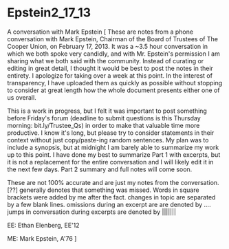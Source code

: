 Epstein2_17_13
==============

A conversation with Mark Epstein
[
These are notes from a phone conversation with Mark Epstein, Chairman of the Board of Trustees of The Cooper Union, on February 17, 2013. It was a ~3.5 hour conversation in which we both spoke very candidly, and with Mr. Epstein's permission I am sharing what we both said with the community. Instead of curating or editing in great detail, I thought it would be best to post the notes in their entirety. I apologize for taking over a week at this point. In the interest of transparency, I have uploaded them as quickly as possible without stopping to consider at great length how the whole document presents either one of us overall. 

This is a work in progress, but I felt it was important to post something before Friday's forum (deadline to submit questions is this Thursday morning: bit.ly/Trustee_Qs) in order to make that valuable time more productive. I know it's long, but please try to consider statements in their context without just copy/paste-ing random sentences. My plan was to include a synopsis, but at midnight I am barely able to summarize my work up to this point. I have done my best to summarize Part 1 with excerpts, but it is not a replacement for the entire conversation and I will likely edit it in the next few days. Part 2 summary and full notes will come soon.

These are not 100% accurate and are just my notes from the conversation. [??] generally denotes that something was missed. Words in square brackets were added by me after the fact. changes in topic are separated by a few blank lines. omissions during an excerpt are are denoted by .... jumps in conversation during excerpts are denoted by ||||||| 

EE: Ethan Elenberg, EE'12

ME: Mark Epstein, A'76
]



